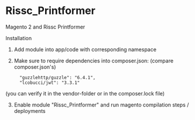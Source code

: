 # Rissc_Printformer
Magento 2 and Rissc Printformer

Installation

1. Add module into app/code with corresponding namespace

2. Make sure to require dependencies into composer.json: (compare composer.json's) 
    ```
      "guzzlehttp/guzzle": "6.4.1",
      "lcobucci/jwt": "3.3.1"
    ```

(you can verify it in the vendor-folder or in the composer.lock file)

3. Enable module "Rissc_Printformer" and run magento compilation steps / deployments
